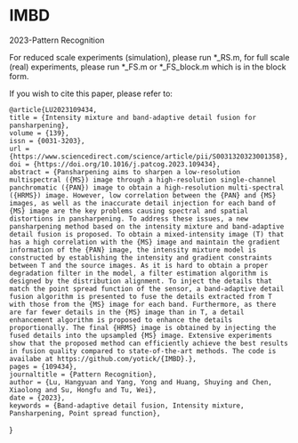 # IMBD
 2023-Pattern Recognition

For reduced scale experiments (simulation), please run *_RS.m, for full scale (real) experiments, please run *_FS.m or *_FS_block.m which is in the block form.

If you wish to cite this paper, please refer to:

    @article{LU2023109434,
    title = {Intensity mixture and band-adaptive detail fusion for pansharpening},
    volume = {139},
    issn = {0031-3203},
    url = {https://www.sciencedirect.com/science/article/pii/S0031320323001358},
    doi = {https://doi.org/10.1016/j.patcog.2023.109434},
    abstract = {Pansharpening aims to sharpen a low-resolution multispectral ({MS}) image through a high-resolution single-channel panchromatic ({PAN}) image to obtain a high-resolution multi-spectral ({HRMS}) image. However, low correlation between the {PAN} and {MS} images, as well as the inaccurate detail injection for each band of {MS} image are the key problems causing spectral and spatial distortions in pansharpening. To address these issues, a new pansharpening method based on the intensity mixture and band-adaptive detail fusion is proposed. To obtain a mixed-intensity image (T) that has a high correlation with the {MS} image and maintain the gradient information of the {PAN} image, the intensity mixture model is constructed by establishing the intensity and gradient constraints between T and the source images. As it is hard to obtain a proper degradation filter in the model, a filter estimation algorithm is designed by the distribution alignment. To inject the details that match the point spread function of the sensor, a band-adaptive detail fusion algorithm is presented to fuse the details extracted from T with those from the {MS} image for each band. Furthermore, as there are far fewer details in the {MS} image than in T, a detail enhancement algorithm is proposed to enhance the details proportionally. The final {HRMS} image is obtained by injecting the fused details into the upsampled {MS} image. Extensive experiments show that the proposed method can efficiently achieve the best results in fusion quality compared to state-of-the-art methods. The code is availabe at https://github.com/yotick/{IMBD}.},
    pages = {109434},
    journaltitle = {Pattern Recognition},
    author = {Lu, Hangyuan and Yang, Yong and Huang, Shuying and Chen, Xiaolong and Su, Hongfu and Tu, Wei},
    date = {2023},
    keywords = {Band-adaptive detail fusion, Intensity mixture, Pansharpening, Point spread function},
}
